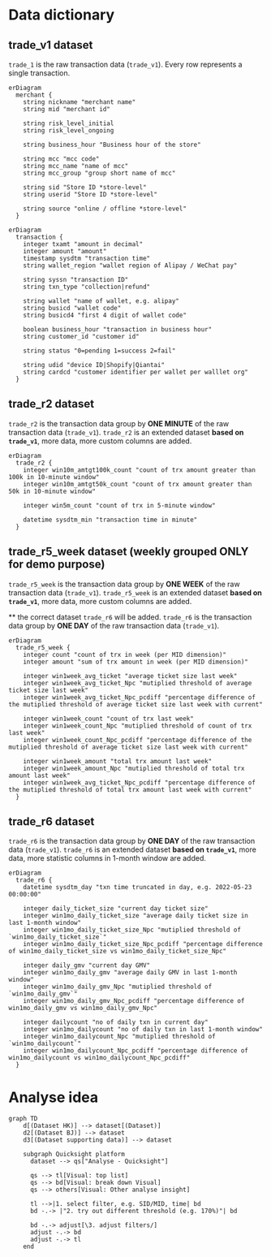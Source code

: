 
# Data dictionary

## trade_v1 dataset
`trade_1` is the raw transaction data (`trade_v1`). Every row represents a single transaction.

```mermaid
erDiagram
  merchant {
    string nickname "merchant name" 
    string mid "merchant id"

    string risk_level_initial
    string risk_level_ongoing

    string business_hour "Business hour of the store"

    string mcc "mcc code"
    string mcc_name "name of mcc"
    string mcc_group "group short name of mcc"

    string sid "Store ID *store-level"
    string userid "Store ID *store-level" 

    string source "online / offline *store-level"
  }
```

```mermaid
erDiagram
  transaction {
    integer txamt "amount in decimal"
    integer amount "amount"
    timestamp sysdtm "transaction time"
    string wallet_region "wallet region of Alipay / WeChat pay"

    string syssn "transaction ID"
    string txn_type "collection|refund"

    string wallet "name of wallet, e.g. alipay"
    string busicd "wallet code"
    string busicd4 "first 4 digit of wallet code"

    boolean business_hour "transaction in business hour"
    string customer_id "customer id"

    string status "0=pending 1=success 2=fail"

    string udid "device ID|Shopify|Qiantai"
    string cardcd "customer identifier per wallet per walllet org"
  }
```

## trade_r2 dataset
`trade_r2` is the transaction data group by **ONE MINUTE** of the raw transaction data (`trade_v1`). 
`trade_r2` is an extended dataset **based on `trade_v1`**, more data, more custom columns are added.

```mermaid
erDiagram
  trade_r2 {
    integer win10m_amtgt100k_count "count of trx amount greater than 100k in 10-minute window"
    integer win10m_amtgt50k_count "count of trx amount greater than 50k in 10-minute window"

    integer win5m_count "count of trx in 5-minute window"

    datetime sysdtm_min "transaction time in minute"
  }
```

## trade_r5_week dataset (weekly grouped ONLY for demo purpose)
`trade_r5_week` is the transaction data group by **ONE WEEK** of the raw transaction data (`trade_v1`). 
`trade_r5_week` is an extended dataset **based on `trade_v1`**, more data, more custom columns are added.

** the correct dataset `trade_r6` will be added.
`trade_r6` is the transaction data group by **ONE DAY** of the raw transaction data (`trade_v1`).

```mermaid
erDiagram
  trade_r5_week {
    integer count "count of trx in week (per MID dimension)"
    integer amount "sum of trx amount in week (per MID dimension)"

    integer win1week_avg_ticket "average ticket size last week"
    integer win1week_avg_ticket_Npc "mutiplied threshold of average ticket size last week"
    integer win1week_avg_ticket_Npc_pcdiff "percentage difference of the mutiplied threshold of average ticket size last week with current"

    integer win1week_count "count of trx last week"
    integer win1week_count_Npc "mutiplied threshold of count of trx last week"
    integer win1week_count_Npc_pcdiff "percentage difference of the mutiplied threshold of average ticket size last week with current"

    integer win1week_amount "total trx amount last week"
    integer win1week_amount_Npc "mutiplied threshold of total trx amount last week"
    integer win1week_avg_ticket_Npc_pcdiff "percentage difference of the mutiplied threshold of total trx amount last week with current"
  }
```

## trade_r6 dataset
`trade_r6` is the transaction data group by **ONE DAY** of the raw transaction data (`trade_v1`).
`trade_r6` is an extended dataset **based on `trade_v1`**, more data, more statistic columns in 1-month window are added.

```mermaid
erDiagram
  trade_r6 {
    datetime sysdtm_day "txn time truncated in day, e.g. 2022-05-23 00:00:00"

    integer daily_ticket_size "current day ticket size"
    integer win1mo_daily_ticket_size "average daily ticket size in last 1-month window"
    integer win1mo_daily_ticket_size_Npc "mutiplied threshold of `win1mo_daily_ticket_size`"
    integer win1mo_daily_ticket_size_Npc_pcdiff "percentage difference of win1mo_daily_ticket_size vs win1mo_daily_ticket_size_Npc"

    integer daily_gmv "current day GMV"
    integer win1mo_daily_gmv "average daily GMV in last 1-month window"
    integer win1mo_daily_gmv_Npc "mutiplied threshold of `win1mo_daily_gmv`"
    integer win1mo_daily_gmv_Npc_pcdiff "percentage difference of win1mo_daily_gmv vs win1mo_daily_gmv_Npc"

    integer dailycount "no of daily txn in current day"
    integer win1mo_dailycount "no of daily txn in last 1-month window"
    integer win1mo_dailycount_Npc "mutiplied threshold of `win1mo_dailycount`"
    integer win1mo_dailycount_Npc_pcdiff "percentage difference of win1mo_dailycount vs win1mo_dailycount_Npc_pcdiff"
  }
```

# Analyse idea

```mermaid
graph TD
    d[(Dataset HK)] --> dataset[(Dataset)]
    d2[(Dataset BJ)] --> dataset
    d3[(Dataset supporting data)] --> dataset

    subgraph Quicksight platform
      dataset --> qs["Analyse - Quicksight"]

      qs --> tl[Visual: top list]
      qs --> bd[Visual: break down Visual]
      qs --> others[Visual: Other analyse insight]

      tl -->|1. select filter, e.g. SID/MID, time| bd
      bd -.-> |"2. try out different threshold (e.g. 170%)"| bd

      bd -.-> adjust[\3. adjust filters/]
      adjust -.-> bd
      adjust -.-> tl
    end
```
